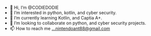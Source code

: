 - 👋 Hi, I’m @CODIEDODIE
- 👀 I’m interested in python, kotlin, and cyber security.
- 🌱 I’m currently learning Kotlin, and Captia A+. 
- 💞️ I’m looking to collaborate on python, and cyber security projects. 
- 📫 How to reach me ...nintendoant88@gmail.com

<!---
CODIEDODIE/CODIEDODIE is a ✨ special ✨ repository because its `README.md` (this file) appears on your GitHub profile.
You can click the Preview link to take a look at your changes.
--->
